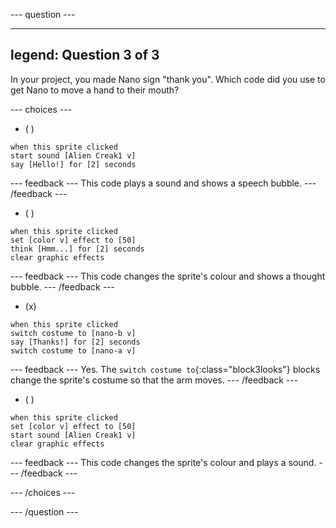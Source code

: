 
--- question ---

---
legend: Question 3 of 3
---

In your project, you made Nano sign "thank you". Which code did you use to get Nano to move a hand to their mouth?

--- choices ---

- ( ) 
```blocks3
when this sprite clicked
start sound [Alien Creak1 v]
say [Hello!] for [2] seconds 
```

  --- feedback ---
This code plays a sound and shows a speech bubble.
  --- /feedback ---

- ( ) 
```blocks3
when this sprite clicked
set [color v] effect to [50] 
think [Hmm...] for [2] seconds 
clear graphic effects 
```

  --- feedback ---
This code changes the sprite's colour and shows a thought bubble. 
  --- /feedback ---

- (x) 
```blocks3
when this sprite clicked
switch costume to [nano-b v] 
say [Thanks!] for [2] seconds
switch costume to [nano-a v]
```

  --- feedback ---
Yes. The `switch costume to`{:class="block3looks"} blocks change the sprite's costume so that the arm moves.
  --- /feedback ---

- ( ) 
```blocks3
when this sprite clicked
set [color v] effect to [50]
start sound [Alien Creak1 v] 
clear graphic effects 
```

  --- feedback ---
This code changes the sprite's colour and plays a sound. 
  --- /feedback ---

--- /choices ---

--- /question ---
